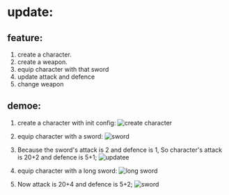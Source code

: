 # update:

## feature:
1. create a character.
2. create a weapon.
3. equip character with that sword
4. update attack and defence
5. change weapon


## demoe:
1. create a character with init config:
![create character](https://github.com/gobackhuoxing/first-web-game-lb4/blob/master/firstgame/demo/1.png)


2. equip character with a sword:
![sword](https://github.com/gobackhuoxing/first-web-game-lb4/blob/master/firstgame/demo/2.png)
 
 
3. Because the sword's attack is 2 and defence is 1, So character's attack is 20+2 and defence is 5+1;
![updatee](https://github.com/gobackhuoxing/first-web-game-lb4/blob/master/firstgame/demo/3.png)


4. equip character with a long sword:
![long sword](https://github.com/gobackhuoxing/first-web-game-lb4/blob/master/firstgame/demo/4.png)



5. Now attack is 20+4 and defence is 5+2;
![sword](https://github.com/gobackhuoxing/first-web-game-lb4/blob/master/firstgame/demo/5.png)
